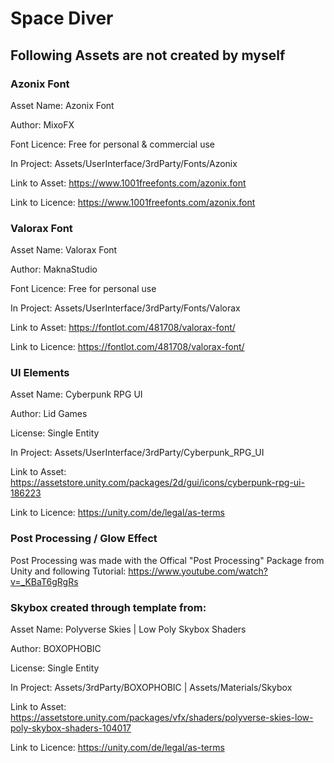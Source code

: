 # Space Diver

## Following Assets are not created by myself

### Azonix Font
Asset Name:     Azonix Font

Author:         MixoFX

Font Licence:   Free for personal & commercial use

In Project:     Assets/UserInterface/3rdParty/Fonts/Azonix

Link to Asset:          https://www.1001freefonts.com/azonix.font

Link to Licence:    	https://www.1001freefonts.com/azonix.font


### Valorax Font

Asset Name:     Valorax Font

Author:         MaknaStudio

Font Licence:   Free for personal use

In Project:     Assets/UserInterface/3rdParty/Fonts/Valorax

Link to Asset:          https://fontlot.com/481708/valorax-font/

Link to Licence:    	https://fontlot.com/481708/valorax-font/


### UI Elements

Asset Name:     Cyberpunk RPG UI

Author:         Lid Games

License:   Single Entity

In Project:     Assets/UserInterface/3rdParty/Cyberpunk_RPG_UI

Link to Asset:          https://assetstore.unity.com/packages/2d/gui/icons/cyberpunk-rpg-ui-186223

Link to Licence:    	https://unity.com/de/legal/as-terms


### Post Processing / Glow Effect
Post Processing was made with the Offical "Post Processing" Package from Unity and following Tutorial:
https://www.youtube.com/watch?v=_KBaT6gRgRs


### Skybox created through template from:

Asset Name:     Polyverse Skies | Low Poly Skybox Shaders

Author:         BOXOPHOBIC

License:   Single Entity

In Project:     Assets/3rdParty/BOXOPHOBIC | Assets/Materials/Skybox

Link to Asset:          https://assetstore.unity.com/packages/vfx/shaders/polyverse-skies-low-poly-skybox-shaders-104017

Link to Licence:    	https://unity.com/de/legal/as-terms

